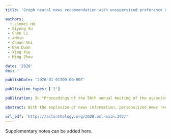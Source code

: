 ```yaml
---
title: 'Graph neural news recommendation with unsupervised preference disentanglement'

authors:
  - Linmei Hu
 - Siyong Xu
 - Chen Li
 - admin
 - Chuan Shi
 - Nan Duan
 - Xing Xie
 - Ming Zhou

date: '2020'
doi: ''

publishDate: '2020-01-01T00:00:00Z'

publication_types: ['1']

publication: In *Proceedings of the 58th annual meeting of the association for computational …*

abstract: With the explosion of news information, personalized news recommendation has become very important for users to quickly find their interested contents. Most existing methods usually learn the representations of users and news from news contents for recommendation. However, they seldom consider high-order connectivity underlying the user-news interactions. Moreover, existing methods failed to disentangle a user’s latent preference factors which cause her clicks on different news. In this paper, we model the user-news interactions as a bipartite graph and propose a novel Graph Neural News Recommendation model with Unsupervised Preference Disentanglement, named GNUD. Our model can encode high-order relationships into user and news representations by information propagation along the graph. Furthermore, the learned representations are disentangled with latent preference factors by a neighborhood routing algorithm, which can enhance expressiveness and interpretability. A preference regularizer is also designed to force each disentangled subspace to independently reflect an isolated preference, improving the quality of the disentangled representations. Experimental results on real-world news datasets demonstrate that our proposed model can effectively improve the performance of news recommendation and outperform state-of-the-art news recommendation methods.

url_pdf: 'https://aclanthology.org/2020.acl-main.392/'
---
```


Supplementary notes can be added here.
